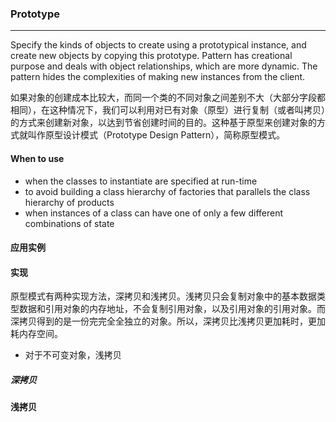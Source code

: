 ### Prototype
---
Specify the kinds of objects to create using a prototypical instance, and create new objects by copying this prototype. Pattern has creational purpose and deals with object relationships, which are more dynamic. The pattern hides the complexities of making new instances from the client.

如果对象的创建成本比较大，而同一个类的不同对象之间差别不大（大部分字段都相同），在这种情况下，我们可以利用对已有对象（原型）进行复制（或者叫拷贝）的方式来创建新对象，以达到节省创建时间的目的。这种基于原型来创建对象的方式就叫作原型设计模式（Prototype Design Pattern），简称原型模式。

#### When to use
- when the classes to instantiate are specified at run-time
- to avoid building a class hierarchy of factories that parallels the class hierarchy of products
- when instances of a class can have one of only a few different combinations of state



#### 应用实例

#### 实现
原型模式有两种实现方法，深拷贝和浅拷贝。浅拷贝只会复制对象中的基本数据类型数据和引用对象的内存地址，不会复制引用对象，以及引用对象的引用对象。而深拷贝得到的是一份完完全全独立的对象。所以，深拷贝比浅拷贝更加耗时，更加耗内存空间。
- 对于不可变对象，浅拷贝
##### 深拷贝

#### 浅拷贝